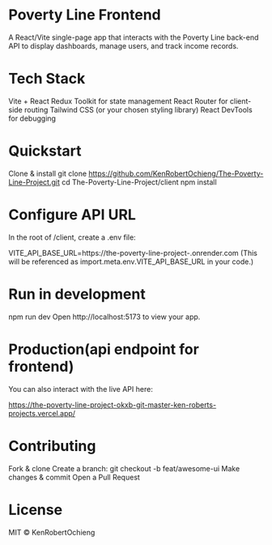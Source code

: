 # Poverty Line Frontend

  A React/Vite single-page app that interacts with the Poverty Line back-end API to display dashboards, manage users, and track income records.

# Tech Stack

  Vite + React
  Redux Toolkit for state management
  React Router for client-side routing
  Tailwind CSS (or your chosen styling library)
  React DevTools for debugging

# Quickstart

  Clone & install
  git clone https://github.com/KenRobertOchieng/The-Poverty-Line-Project.git
  cd The-Poverty-Line-Project/client
  npm install

# Configure API URL

  In the root of /client, create a .env file:

VITE_API_BASE_URL=https://the-poverty-line-project-<your-id>.onrender.com
(This will be referenced as import.meta.env.VITE_API_BASE_URL in your code.)

# Run in development

  npm run dev
  Open http://localhost:5173 to view your app.

# Production(api endpoint for frontend)
You can also interact with the live API here:

https://the-poverty-line-project-okxb-git-master-ken-roberts-projects.vercel.app/


# Contributing

  Fork & clone
  Create a branch: git checkout -b feat/awesome-ui
  Make changes & commit
  Open a Pull Request

# License

MIT © KenRobertOchieng



